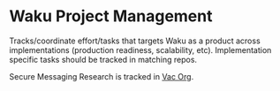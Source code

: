# Waku Project Management


Tracks/coordinate effort/tasks that targets Waku as a product across implementations (production readiness, scalability, etc).
Implementation specific tasks should be tracked in matching repos.

Secure Messaging Research is tracked in [Vac Org](github.com/vacp2p/research/).
